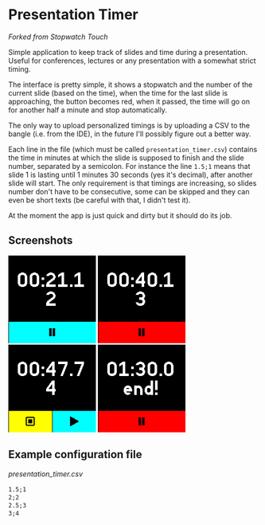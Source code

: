# Presentation Timer

*Forked from Stopwatch Touch*

Simple application to keep track of slides and
time during a presentation. Useful for conferences,
lectures or any presentation with a somewhat strict timing.

The interface is pretty simple, it shows a stopwatch
and the number of the current slide (based on the time),
when the time for the last slide is approaching,
the button becomes red, when it passed,
the time will go on for another half a minute and stop automatically.

The only way to upload personalized timings is
by uploading a CSV to the bangle (i.e. from the IDE),
in the future I'll possibly figure out a better way.

Each line in the file (which must be called `presentation_timer.csv`)
contains the time in minutes at which the slide
is supposed to finish and the slide number,
separated by a semicolon.
For instance the line `1.5;1` means that slide 1
is lasting until 1 minutes 30 seconds (yes it's decimal),
after another slide will start.
The only requirement is that timings are increasing,
so slides number don't have to be consecutive,
some can be skipped and they can even be short texts
(be careful with that, I didn't test it).

At the moment the app is just quick and dirty
but it should do its job.

## Screenshots

![](screenshot1.png)
![](screenshot2.png)
![](screenshot3.png)
![](screenshot4.png)

## Example configuration file

_presentation_timer.csv_
```csv
1.5;1
2;2
2.5;3
3;4
```
